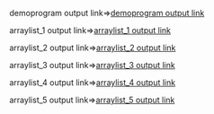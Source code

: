 demoprogram output link=>[demoprogram output link](https://github.com/poojaK853/JavaPrograms/blob/main/Arraylist/demop_1.png)

arraylist_1 output link=>[arraylist_1 output link](https://github.com/poojaK853/JavaPrograms/blob/main/Arraylist/p1_a1.png)

arraylist_2 output link=>[arraylist_2 output link](hhttps://github.com/poojaK853/JavaPrograms/blob/main/Arraylist/p1_a2.png)

arraylist_3 output link=>[arraylist_3 output link](https://github.com/poojaK853/JavaPrograms/blob/main/Arraylist/p1_a3.png)

arraylist_4 output link=>[arraylist_4 output link](https://github.com/poojaK853/JavaPrograms/blob/main/Arraylist/p1_a4.png)

arraylist_5 output link=>[arraylist_5 output link](https://github.com/poojaK853/JavaPrograms/blob/main/Arraylist/p1_a5.png)
